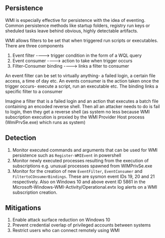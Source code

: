 Persistence
-----------

WMI is especially effective for persistence with the idea of eventing. Common persistence methods like startup folders, registry run keys or sheduled tasks leave behind obvious, highly detectable artifacts.

WMI allows filters to be set that when triggered run scripts or executables. There are three components
1. Event filter ----> trigger condition in the form of a WQL query
2. Event consumer ----> action to take when trigger occurs
3. Filter-Consumer binding ----> links a filter to consumer

An event filter can be set to virtually anything- a failed login, a certain file access, a time of day etc.
An events consumer is the action taken once the trigger occurs- execute a script, run an executable etc.
The binding links a specific filter to a consumer

Imagine a filter that is a failed login and an action that executes a batch file containing an encoded reverse shell. Then all an attacker needs to do is fail to login, then they get a reverse shell (as system no less because WMI subscription execution is proxied by the WMI Provider Host process (WmiPrvSe.exe) which runs as system)

Detection 
---------
1. Monitor executed commands and arguments that can be used for WMI persistence such as `Register-WMIEvent` in powershell
2. Monitor newly executed processes resulting from the execution of subscriptions e.g. unusual processes spawned from WIMPrivSe.exe
3. Monitor for the creation of new `EventFilter`, `EventConsumer` and `FiltertoCOnsumerBindings`. These are sysmon event IDs 19, 20 and 21 respectively. Also on Windows 10 and above event ID 5861 in the Microsoft-Windows-WMI-Activity/Operational.evtx log alerts on a WMI subscription creation.

Mitigations
------------
1. Enable attack surface reduction on Windows 10
2. Prevent credential overlap of privileged accounts between systems
3. Restrict users who can connect remotely using WMI
